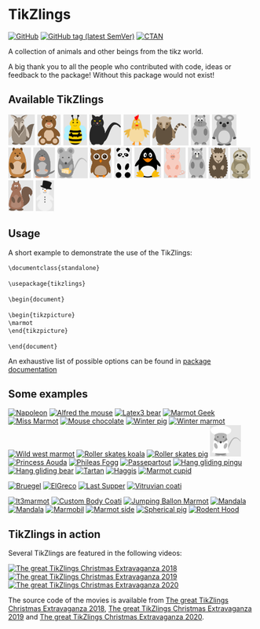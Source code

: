 # TikZlings

[![GitHub](https://img.shields.io/github/license/samcarter/tikzlings.svg?color=blue)](http://www.latex-project.org/lppl.txt)
[![GitHub tag (latest SemVer)](https://img.shields.io/github/tag/samcarter/tikzlings.svg?label=current%20version)](https://github.com/samcarter/tikzlings/releases/latest)
[![CTAN](https://img.shields.io/ctan/v/tikzlings.svg)](https://ctan.org/pkg/tikzlings)

A collection of animals and other beings from the tikz world.

A big thank you to all the people who contributed with code, ideas or feedback to the package! Without this package would not exist!

## Available TikZlings

<a href="./Examples/anteater.tex"><img src="./Examples/anteater.svg" alt="Anteater" height="64"></a>
<a href="./Examples/bear.tex"><img src="./Examples/bear.svg" alt="Bear" height="64"></a>
<a href="./Examples/bee.tex"><img src="./Examples/bee.svg" alt="Bee" height="64"></a>
<a href="./Examples/cat.tex"><img src="./Examples/cat.svg" alt="Cat" height="64"></a>
<a href="./Examples/chicken.tex"><img src="./Examples/chicken.svg" alt="Chicken" height="64"></a>
<a href="./Examples/coati.tex"><img src="./Examples/coati.svg" alt="Coati" height="64"></a>
<a href="./Examples/hippo.tex"><img src="./Examples/hippo.svg" alt="Hippo" height="64"></a>
<a href="./Examples/koala.tex"><img src="./Examples/koala.svg" alt="Koala" height="64"></a>
<a href="./Examples/marmot.tex"><img src="./Examples/marmot.svg" alt="Marmot" height="64"></a>
<a href="./Examples/mole.tex"><img src="./Examples/mole.svg" alt="Mole" height="64"></a>
<a href="./Examples/mouse.tex"><img src="./Examples/mouse.svg" alt="Mouse" height="64"></a>
<a href="./Examples/owl.tex"><img src="./Examples/owl.svg" alt="Owl" height="64"></a>
<a href="./Examples/panda.tex"><img src="./Examples/panda.svg" alt="Panda" height="64"></a>
<a href="./Examples/pingu.tex"><img src="./Examples/pingu.svg" alt="Penguin" height="64"></a>
<a href="./Examples/pig.tex"><img src="./Examples/pig.svg" alt="Pig" height="64"></a>
<a href="./Examples/rhino.tex"><img src="./Examples/rhino.svg" alt="Rhino" height="64"></a>
<a href="./Examples/sheep.tex"><img src="./Examples/sheep.svg" alt="Sheep" height="64"></a>
<a href="./Examples/sloth.tex"><img src="./Examples/sloth.svg" alt="Sloth" height="64"></a>
<a href="./Examples/squirrel.tex"><img src="./Examples/squirrel.svg" alt="Squirrel" height="64"></a>
<a href="./Examples/snowman.tex"><img src="./Examples/snowman.svg" alt="Snowman" height="64"></a>

## Usage

A short example to demonstrate the use of the TikZlings:

```
\documentclass{standalone}

\usepackage{tikzlings}

\begin{document}

\begin{tikzpicture}
\marmot
\end{tikzpicture}	
	
\end{document}
```

An exhaustive list of possible options can be found in [package documentation](./documentation.pdf)

## Some examples


<a href="./ViewingPlatform/Napoleon.svg"><img src="./ViewingPlatform/Napoleon.svg" alt="Napoleon" height="64"></a>
<a href="./ViewingPlatform/Alfred_the_mouse.svg"><img src="./ViewingPlatform/Alfred_the_mouse.svg" alt="Alfred the mouse" height="64"></a>
<a href="./ViewingPlatform/Latex3_bear.svg"><img src="./ViewingPlatform/Latex3_bear.svg" alt="Latex3 bear" height="64"></a>
<a href="./ViewingPlatform/Marmot_geek.svg"><img src="./ViewingPlatform/Marmot_geek.svg" alt="Marmot Geek" height="64"></a>
<a href="./ViewingPlatform/Miss_marmot.svg"><img src="./ViewingPlatform/Miss_marmot.svg" alt="Miss Marmot" height="64"></a>
<a href="./ViewingPlatform/Mouse_chocolate.svg"><img src="./ViewingPlatform/Mouse_chocolate.svg" alt="Mouse chocolate" height="64"></a>
<a href="./ViewingPlatform/Winter_pig.svg"><img src="./ViewingPlatform/Winter_pig.svg" alt="Winter pig" height="64"></a>
<a href="./ViewingPlatform/Winter_marmot.svg"><img src="./ViewingPlatform/Winter_marmot.svg" alt="Winter marmot" height="64"></a>
<a href="./ViewingPlatform/Wild_west_marmot.svg"><img src="./ViewingPlatform/Wild_west_marmot.svg" alt="Wild west marmot" height="64"></a>
<a href="./ViewingPlatform/Roller_skates_koala.svg"><img src="./ViewingPlatform/Roller_skates_koala.svg" alt="Roller skates koala" height="64"></a>
<a href="./ViewingPlatform/Roller_skates_pig.svg"><img src="./ViewingPlatform/Roller_skates_pig.svg" alt="Roller skates pig" height="64"></a>
<a href="./ViewingPlatform/Nurse.svg"><img src="./ViewingPlatform/Nurse.svg" alt="Nurse" height="64"></a>
<a href="./ViewingPlatform/Aouda.svg"><img src="./ViewingPlatform/Aouda.svg" alt="Princess Aouda" height="64"></a>
<a href="./ViewingPlatform/Phileas_Fogg.svg"><img src="./ViewingPlatform/Phileas_Fogg.svg" alt="Phileas Fogg" height="64"></a>
<a href="./ViewingPlatform/Passepartout.svg"><img src="./ViewingPlatform/Passepartout.svg" alt="Passepartout" height="64"></a>
<a href="./ViewingPlatform/Hang_gliding_pingu.svg"><img src="./ViewingPlatform/Hang_gliding_pingu.svg" alt="Hang gliding pingu" height="64"></a>
<a href="./ViewingPlatform/Hang_gliding_bear.svg"><img src="./ViewingPlatform/Hang_gliding_bear.svg" alt="Hang gliding bear" height="64"></a>
<a href="./ViewingPlatform/Tartan.svg"><img src="./ViewingPlatform/Tartan.png" alt="Tartan" height="64"></a>
<a href="./ViewingPlatform/Haggis.svg"><img src="./ViewingPlatform/Haggis.png" alt="Haggis" height="64"></a>
<a href="./ViewingPlatform/Marmot_cupid.tex"><img src="./ViewingPlatform/Marmot_cupid.svg" alt="Marmot cupid" height="64"></a>


<a href="./ViewingPlatform/Bruegel.svg"><img src="./ViewingPlatform/Bruegel.png" alt="Bruegel" height="64"></a>
<a href="./ViewingPlatform/ElGreco.svg"><img src="./ViewingPlatform/ElGreco.png" alt="ElGreco" height="64"></a>
<a href="./ViewingPlatform/Last_supper.svg"><img src="./ViewingPlatform/Last_supper.png" alt="Last Supper" height="64"></a>
<a href="./ViewingPlatform/Vitruvian_coati.svg"><img src="./ViewingPlatform/Vitruvian_coati.svg" alt="Vitruvian coati" height="64"></a>


<a href="./ViewingPlatform/lt3marmot.tex"><img src="./ViewingPlatform/lt3marmot.svg" alt="lt3marmot" height="64"></a>
<a href="./ViewingPlatform/Coati_custom_body.tex"><img src="./ViewingPlatform/Coati_custom_body.svg" alt="Custom Body Coati" height="64"></a>
<a href="./ViewingPlatform/Jumping_marmot_ballon.tex"><img src="./ViewingPlatform/Jumping_marmot_ballon.png" alt="Jumping Ballon Marmot" height="64"></a>
<a href="./ViewingPlatform/Mandala.tex"><img src="./ViewingPlatform/Mandala.svg" alt="Mandala" height="64"></a>
<a href="./ViewingPlatform/Mandala2.tex"><img src="./ViewingPlatform/Mandala2.svg" alt="Mandala" height="64"></a>
<a href="./ViewingPlatform/Marmobil.svg"><img src="./ViewingPlatform/Marmobil.svg" alt="Marmobil" height="64"></a>
<a href="./ViewingPlatform/Marmot_side.svg"><img src="./ViewingPlatform/Marmot_side.svg" alt="Marmot side" height="64"></a>
<a href="./ViewingPlatform/Spherical_pig.tex"><img src="./ViewingPlatform/Spherical_pig.png" alt="Spherical pig" height="64"></a>
<a href="./ViewingPlatform/Rodent_Hood.tex"><img src="./ViewingPlatform/Rodent_Hood.svg" alt="Rodent Hood" height="64"></a>


## TikZlings in action

Several TikZlings are featured in the following videos:

<a href="https://vimeo.com/305374856"><img src="https://user-images.githubusercontent.com/43832342/49704004-3cd27500-fc0d-11e8-9002-319a8e71aca7.png" alt="The great TikZlings Christmas Extravaganza 2018" title="The great TikZlings Christmas Extravaganza 2018" height="128"></a>
<a href="https://vimeo.com/380684973"><img src="https://user-images.githubusercontent.com/43832342/71256276-8382a100-2330-11ea-8996-e87132c6ad29.png" alt="The great TikZlings Christmas Extravaganza 2019" title="The great TikZlings Christmas Extravaganza 2019" height="128"></a>
<a href="https://vimeo.com/492532561"><img src="https://user-images.githubusercontent.com/43832342/102637280-0c0b6b80-4156-11eb-8031-c67c20b474f4.png" alt="The great TikZlings Christmas Extravaganza 2020" title="The great TikZlings Christmas Extravaganza 2020" height="128"></a>

The source code of the movies is available from [The great TikZlings Christmas Extravaganza 2018](https://github.com/samcarter/Extravaganza2018), [The great TikZlings Christmas Extravaganza 2019](https://github.com/samcarter/Extravaganza2019) and [The great TikZlings Christmas Extravaganza 2020](https://github.com/samcarter/Extravaganza2020).




